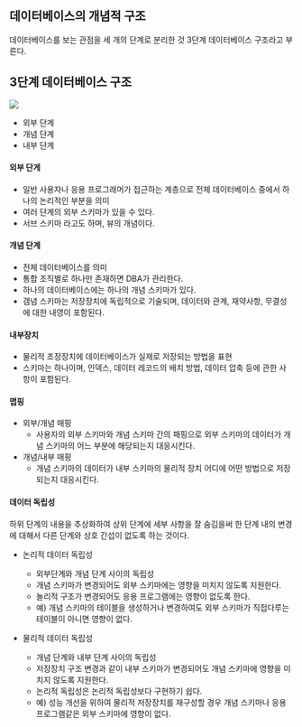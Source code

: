 ## 데이터베이스의 개념적 구조

데이터베이스를 보는 관점을 세 개의 단계로 분리한 것 3단계 데이터베이스 구조라고 부른다.

## 3단계 데이터베이스 구조

![](https://img1.daumcdn.net/thumb/R1280x0/?scode=mtistory2&fname=https%3A%2F%2Ft1.daumcdn.net%2Fcfile%2Ftistory%2F992DF0335A0881960F)

- 외부 단계
- 개념 단계
- 내부 단계

#### 외부 단게

- 일반 사용자나 응용 프로그래머가 접근하는 계층으로 전체 데이터베이스 중에서 하나의 논리적인 부분을 의미
- 여러 단계의 외부 스키마가 있을 수 있다.
- 서브 스키마 라고도 하며, 뷰의 개념이다.

#### 개념 단계

- 전체 데이터베이스를 의미
- 통합 조직별로 하나만 존재하면 DBA가 관리한다.
- 하나의 데이터베이스에는 하나의 개념 스키마가 있다.
- 갬념 스키마는 저장장치에 독립적으로 기술되며, 데이터와 관계, 재약사항, 무결성에 대한 내영이 포함된다.

#### 내부장치

- 물리적 조장장치에 데이터베이스가 실제로 저장되는 방법을 표현
- 스키마는 하나이며, 인덱스, 데이터 레코드의 배치 방법, 데이터 압축 등에 관한 사항이 포함된다.

#### 맵핑

- 외부/개념 매핑
    - 사용자의 외부 스키마와 개념 스키마 간의 패핑으로 외부 스키마의 데이터가 개념 스키마의 어느 부분에 해당되는지 대응시킨다.
- 개념/내부 매핑
    - 개념 스키마의 데이터가 내부 스키마의 물리적 장치 어디에 어떤 방법으로 저장되는지 대응시킨다.

#### 데이터 독립성

하위 단계의 내용을 추상화하여 상위 단계에 세부 사항을 잘 숨김을써 한 단계 내의 변경에 대해서 다른 단계와 상호 간섭이 없도록 하는 것이다.

- 논리적 데이터 독립성
    - 외부단계와 개념 단계 사이의 독립성
    - 개념 스키마가 변경되어도 외부 스키마에는 영향을 미치지 않도록 지원한다.
    - 놀리적 구조가 변경되어도 응용 프로그램에는 영향이 없도록 한다.
    - 예) 개념 스키마의 테이블을 생성하거나 변경하여도 외부 스키마가 직접다루는 테이블이 아니면 영향이 없다.

- 물리적 데이터 독립성
    - 개념 단계와 내부 단계 사이의 독립성
    - 저장장치 구조 변경과 같이 내부 스키마가 변경되어도 개념 스키마에 영향을 미치지 않도록 지원한다.
    - 논리적 독립성은 논리적 독립성보다 구현하기 쉽다.
    - 예) 성능 개선을 위하여 물리적 저장장치를 재구성할 경우 개념 스키마나 응용 프로그램같은 외부 스키마에 영향이 없다.
